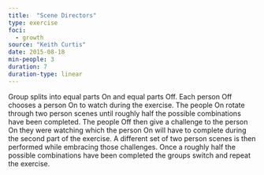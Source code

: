 ```yaml
---
title:  "Scene Directors"
type: exercise
foci:
  - growth
source: "Keith Curtis"
date: 2015-08-18
min-people: 3
duration: 7
duration-type: linear
---
```

Group splits into equal parts On and equal parts Off.
Each person Off chooses a person On to watch during the exercise.
The people On rotate through two person scenes until roughly half the possible combinations have been completed.
The people Off then give a challenge to the person On they were watching which the person On will have to complete during the second part of the exercise.
A different set of two person scenes is then performed while embracing those challenges.
Once a roughly half the possible combinations have been completed the groups switch and repeat the exercise.
